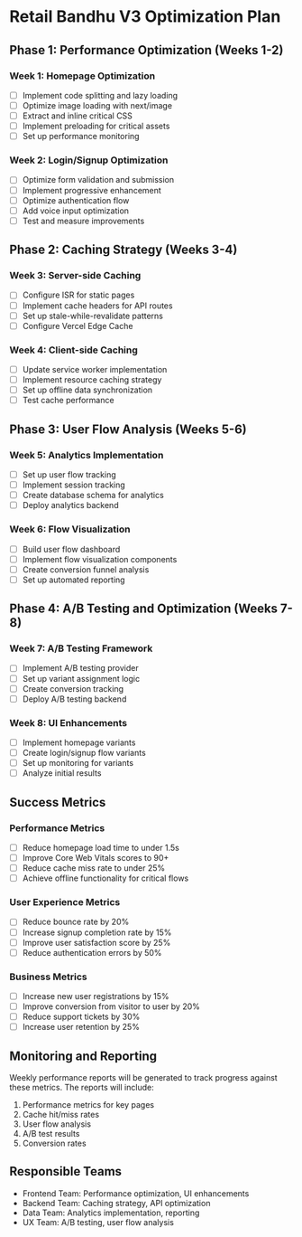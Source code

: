 # Retail Bandhu V3 Optimization Plan

## Phase 1: Performance Optimization (Weeks 1-2)

### Week 1: Homepage Optimization
- [ ] Implement code splitting and lazy loading
- [ ] Optimize image loading with next/image
- [ ] Extract and inline critical CSS
- [ ] Implement preloading for critical assets
- [ ] Set up performance monitoring

### Week 2: Login/Signup Optimization
- [ ] Optimize form validation and submission
- [ ] Implement progressive enhancement
- [ ] Optimize authentication flow
- [ ] Add voice input optimization
- [ ] Test and measure improvements

## Phase 2: Caching Strategy (Weeks 3-4)

### Week 3: Server-side Caching
- [ ] Configure ISR for static pages
- [ ] Implement cache headers for API routes
- [ ] Set up stale-while-revalidate patterns
- [ ] Configure Vercel Edge Cache

### Week 4: Client-side Caching
- [ ] Update service worker implementation
- [ ] Implement resource caching strategy
- [ ] Set up offline data synchronization
- [ ] Test cache performance

## Phase 3: User Flow Analysis (Weeks 5-6)

### Week 5: Analytics Implementation
- [ ] Set up user flow tracking
- [ ] Implement session tracking
- [ ] Create database schema for analytics
- [ ] Deploy analytics backend

### Week 6: Flow Visualization
- [ ] Build user flow dashboard
- [ ] Implement flow visualization components
- [ ] Create conversion funnel analysis
- [ ] Set up automated reporting

## Phase 4: A/B Testing and Optimization (Weeks 7-8)

### Week 7: A/B Testing Framework
- [ ] Implement A/B testing provider
- [ ] Set up variant assignment logic
- [ ] Create conversion tracking
- [ ] Deploy A/B testing backend

### Week 8: UI Enhancements
- [ ] Implement homepage variants
- [ ] Create login/signup flow variants
- [ ] Set up monitoring for variants
- [ ] Analyze initial results

## Success Metrics

### Performance Metrics
- [ ] Reduce homepage load time to under 1.5s
- [ ] Improve Core Web Vitals scores to 90+
- [ ] Reduce cache miss rate to under 25%
- [ ] Achieve offline functionality for critical flows

### User Experience Metrics
- [ ] Reduce bounce rate by 20%
- [ ] Increase signup completion rate by 15%
- [ ] Improve user satisfaction score by 25%
- [ ] Reduce authentication errors by 50%

### Business Metrics
- [ ] Increase new user registrations by 15%
- [ ] Improve conversion from visitor to user by 20%
- [ ] Reduce support tickets by 30%
- [ ] Increase user retention by 25%

## Monitoring and Reporting

Weekly performance reports will be generated to track progress against these metrics. The reports will include:

1. Performance metrics for key pages
2. Cache hit/miss rates
3. User flow analysis
4. A/B test results
5. Conversion rates

## Responsible Teams

- Frontend Team: Performance optimization, UI enhancements
- Backend Team: Caching strategy, API optimization
- Data Team: Analytics implementation, reporting
- UX Team: A/B testing, user flow analysis
